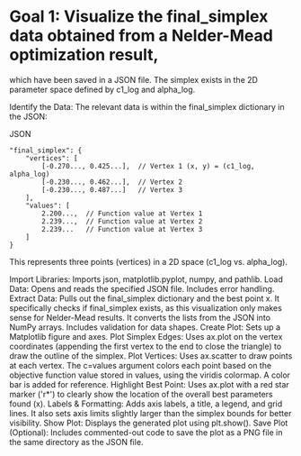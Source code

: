 # Goal 1: Visualize the final_simplex data obtained from a Nelder-Mead optimization result,
  which have been saved in a JSON file. The simplex exists in the 2D parameter space defined by c1_log and alpha_log.

Identify the Data: The relevant data is within the final_simplex dictionary in the JSON:

JSON

    "final_simplex": {
        "vertices": [
            [-0.270..., 0.425...],  // Vertex 1 (x, y) = (c1_log, alpha_log)
            [-0.230..., 0.462...],  // Vertex 2
            [-0.230..., 0.487...]   // Vertex 3
        ],
        "values": [
            2.200...,  // Function value at Vertex 1
            2.239...,  // Function value at Vertex 2
            2.239...   // Function value at Vertex 3
        ]
    }
This represents three points (vertices) in a 2D space (c1_log vs. alpha_log).


Import Libraries: Imports json, matplotlib.pyplot, numpy, and pathlib.
Load Data: Opens and reads the specified JSON file. Includes error handling.
Extract Data: Pulls out the final_simplex dictionary and the best point x. It specifically checks if final_simplex exists, as this visualization only makes sense for Nelder-Mead results. It converts the lists from the JSON into NumPy arrays. Includes validation for data shapes.
Create Plot: Sets up a Matplotlib figure and axes.
Plot Simplex Edges: Uses ax.plot on the vertex coordinates (appending the first vertex to the end to close the triangle) to draw the outline of the simplex.
Plot Vertices: Uses ax.scatter to draw points at each vertex. The c=values argument colors each point based on the objective function value stored in values, using the viridis colormap. A color bar is added for reference.
Highlight Best Point: Uses ax.plot with a red star marker ('r*') to clearly show the location of the overall best parameters found (x).
Labels & Formatting: Adds axis labels, a title, a legend, and grid lines. It also sets axis limits slightly larger than the simplex bounds for better visibility.
Show Plot: Displays the generated plot using plt.show().
Save Plot (Optional): Includes commented-out code to save the plot as a PNG file in the same directory as the JSON file.